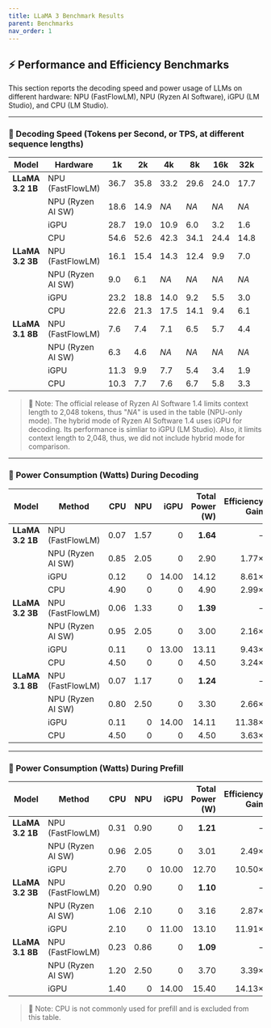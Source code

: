 ```yaml
---
title: LLaMA 3 Benchmark Results
parent: Benchmarks
nav_order: 1
---
```


## ⚡ Performance and Efficiency Benchmarks

This section reports the decoding speed and power usage of LLMs on different hardware: NPU (FastFlowLM), NPU (Ryzen AI Software), iGPU (LM Studio), and CPU (LM Studio).

---

### 🚀 Decoding Speed (Tokens per Second, or TPS, at different sequence lengths)

| **Model**        | **Hardware**       | **1k** | **2k** | **4k** | **8k** | **16k** | **32k** | **64k** | **128k** |
|------------------|--------------------|--------|--------|--------|--------|---------|---------|---------|----------|
| **LLaMA 3.2 1B**  | NPU (FastFlowLM)    | 36.7   | 35.8   | 33.2   | 29.6   | 24.0    | 17.7    | 11.5    | 6.8      |
|                  | NPU (Ryzen AI SW)   | 18.6   | 14.9   | *NA*   | *NA*    | *NA*     | *NA*     | *NA*     | *NA*      |
|                  | iGPU                | 28.7   | 19.0   | 10.9   | 6.0    | 3.2     | 1.6     | 0.8     | 0.4      |
|                  | CPU                 | 54.6   | 52.6   | 42.3   | 34.1   | 24.4    | 14.8    | 8.4     | 4.5      |
| **LLaMA 3.2 3B**  | NPU (FastFlowLM)    | 16.1   | 15.4   | 14.3   | 12.4   | 9.9     | 7.0     | 4.4     | 2.6      |
|                  | NPU (Ryzen AI SW)   | 9.0   | 6.1   | *NA*   | *NA*    | *NA*     | *NA*     | *NA*     | *NA*      |
|                  | iGPU                | 23.2   | 18.8   | 14.0   | 9.2    | 5.5     | 3.0     | 1.6     | 0.8      |
|                  | CPU                 | 22.6   | 21.3   | 17.5   | 14.1   | 9.4     | 6.1     | 3.5     | 1.9      |
| **LLaMA 3.1 8B**  | NPU (FastFlowLM)    | 7.6    | 7.4    | 7.1    | 6.5    | 5.7     | 4.4     | 3.1     | 2.0      |
|                  | NPU (Ryzen AI SW)   | 6.3   | 4.6    | *NA*   | *NA*    | *NA*     | *NA*     | *NA*     | *NA*      |
|                  | iGPU                | 11.3   | 9.9    | 7.7    | 5.4    | 3.4     | 1.9     | 1.0     | 0.5      |
|                  | CPU                 | 10.3   | 7.7    | 7.6    | 6.7    | 5.8     | 3.3     | 2.0     | 1.1      |

> 🔎 Note: The official release of Ryzen AI Software 1.4 limits context length to 2,048 tokens, thus "*NA*" is used in the table (NPU-only mode). The hybrid mode of Ryzen AI Software 1.4 uses iGPU for decoding. Its performance is simliar to iGPU (LM Studio). Also, it limits context length to 2,048, thus, we did not include hybrid mode for comparison.

---

### 🔋 Power Consumption (Watts) During Decoding

| **Model**        | **Method**         | **CPU** | **NPU** | **iGPU** | **Total Power (W)** | **Efficiency Gain** |
|------------------|--------------------|--------:|--------:|--------:|---------------------:|----------------------:|
| **LLaMA 3.2 1B**  | NPU (FastFlowLM)   | 0.07    | 1.57    | 0       | **1.64**             | –                    |
|                  | NPU (Ryzen AI SW)  | 0.85    | 2.05    | 0       | 2.90                 | 1.77×                |
|                  | iGPU               | 0.12    | 0       | 14.00   | 14.12                | 8.61×                |
|                  | CPU                | 4.90    | 0       | 0       | 4.90                 | 2.99×                |
| **LLaMA 3.2 3B**  | NPU (FastFlowLM)   | 0.06    | 1.33    | 0       | **1.39**             | –                    |
|                  | NPU (Ryzen AI SW)  | 0.95    | 2.05    | 0       | 3.00                 | 2.16×                |
|                  | iGPU               | 0.11    | 0       | 13.00   | 13.11                | 9.43×                |
|                  | CPU                | 4.50    | 0       | 0       | 4.50                 | 3.24×                |
| **LLaMA 3.1 8B**  | NPU (FastFlowLM)   | 0.07    | 1.17    | 0       | **1.24**             | –                    |
|                  | NPU (Ryzen AI SW)  | 0.80    | 2.50    | 0       | 3.30                 | 2.66×                |
|                  | iGPU               | 0.11    | 0       | 14.00   | 14.11                | 11.38×               |
|                  | CPU                | 4.50    | 0       | 0       | 4.50                 | 3.63×                |

---

### 🔋 Power Consumption (Watts) During Prefill

| **Model**        | **Method**         | **CPU** | **NPU** | **iGPU** | **Total Power (W)** | **Efficiency Gain** |
|------------------|--------------------|--------:|--------:|--------:|---------------------:|----------------------:|
| **LLaMA 3.2 1B**  | NPU (FastFlowLM)   | 0.31    | 0.90    | 0    | **1.21**             | –                    |
|                  | NPU (Ryzen AI SW)  | 0.96    | 2.05    | 0    | 3.01                 | 2.49×                |
|                  | iGPU               | 2.70    | 0    | 10.00   | 12.70                | 10.50×               |
| **LLaMA 3.2 3B**  | NPU (FastFlowLM)   | 0.20    | 0.90    | 0    | **1.10**             | –                    |
|                  | NPU (Ryzen AI SW)  | 1.06    | 2.10    | 0    | 3.16                 | 2.87×                |
|                  | iGPU               | 2.10    | 0    | 11.00   | 13.10                | 11.91×               |
| **LLaMA 3.1 8B**  | NPU (FastFlowLM)   | 0.23    | 0.86    | 0    | **1.09**             | –                    |
|                  | NPU (Ryzen AI SW)  | 1.20    | 2.50    | 0    | 3.70                 | 3.39×                |
|                  | iGPU               | 1.40    | 0    | 14.00   | 15.40                | 14.13×               |

> 🔎 Note: CPU is not commonly used for prefill and is excluded from this table.
